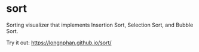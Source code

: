 # sort

Sorting visualizer that implements Insertion Sort, Selection Sort, and Bubble Sort.

 Try it out:
 https://longnphan.github.io/sort/
